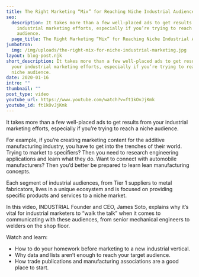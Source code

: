 ```yaml
---
title: The Right Marketing “Mix” for Reaching Niche Industrial Audiences
seo:
  description: It takes more than a few well-placed ads to get results from your
    industrial marketing efforts, especially if you’re trying to reach a niche
    audience.
  page_title: The Right Marketing “Mix” for Reaching Niche Industrial Audiences
jumbotron:
  img: /img/uploads/the-right-mix-for-niche-industrial-marketing.jpg
layout: blog-post.njk
short_description: It takes more than a few well-placed ads to get results from
  your industrial marketing efforts, especially if you’re trying to reach a
  niche audience.
date: 2020-01-16
intro: ""
thumbnail: ""
post_type: video
youtube_url: https://www.youtube.com/watch?v=ft1kOvJjKmk
youtube_id: ft1kOvJjKmk
---
```

It takes more than a few well-placed ads to get results from your industrial marketing efforts, especially if you’re trying to reach a niche audience.

For example, if you’re creating marketing content for the additive manufacturing industry, you have to get into the trenches of their world. Trying to market to specifiers? Then you need to research engineering applications and learn what they do. Want to connect with automobile manufacturers? Then you’d better be prepared to learn lean manufacturing concepts.

Each segment of industrial audiences, from Tier 1 suppliers to metal fabricators, lives in a unique ecosystem and is focused on providing specific products and services to a niche market.

In this video, INDUSTRIAL Founder and CEO, James Soto, explains why it’s vital for industrial marketers to “walk the talk” when it comes to communicating with these audiences, from senior mechanical engineers to welders on the shop floor.

Watch and learn:

* How to do your homework before marketing to a new industrial vertical.
* Why data and lists aren’t enough to reach your target audience.
* How trade publications and manufacturing associations are a good place to start.